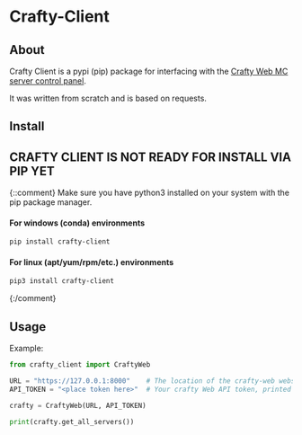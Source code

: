 # Crafty-Client

## About

Crafty Client is a pypi (pip) package for interfacing with the [Crafty Web MC server control panel](https://gitlab.com/crafty-controller/crafty-4).

It was written from scratch and is based on requests.

## Install
## CRAFTY CLIENT IS NOT READY FOR INSTALL VIA PIP YET
{::comment}
Make sure you have python3 installed on your system with the pip package manager.

#### For windows (conda) environments
```bash
pip install crafty-client
```

#### For linux (apt/yum/rpm/etc.) environments
```bash
pip3 install crafty-client
```
{:/comment}
## Usage

Example:
```python
from crafty_client import CraftyWeb

URL = "https://127.0.0.1:8000"    # The location of the crafty-web webserver
API_TOKEN = "<place token here>"  # Your crafty Web API token, printed in the console at installation.

crafty = CraftyWeb(URL, API_TOKEN)

print(crafty.get_all_servers())
```
